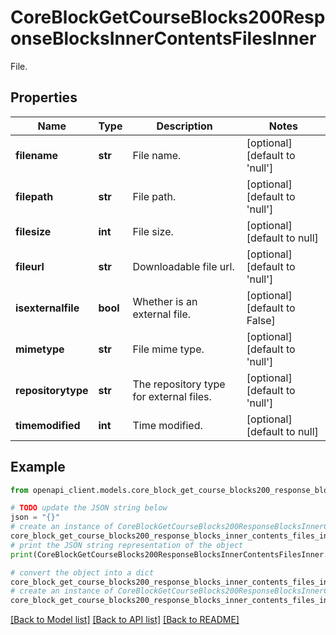 # CoreBlockGetCourseBlocks200ResponseBlocksInnerContentsFilesInner

File.

## Properties

Name | Type | Description | Notes
------------ | ------------- | ------------- | -------------
**filename** | **str** | File name. | [optional] [default to 'null']
**filepath** | **str** | File path. | [optional] [default to 'null']
**filesize** | **int** | File size. | [optional] [default to null]
**fileurl** | **str** | Downloadable file url. | [optional] [default to 'null']
**isexternalfile** | **bool** | Whether is an external file. | [optional] [default to False]
**mimetype** | **str** | File mime type. | [optional] [default to 'null']
**repositorytype** | **str** | The repository type for external files. | [optional] [default to 'null']
**timemodified** | **int** | Time modified. | [optional] [default to null]

## Example

```python
from openapi_client.models.core_block_get_course_blocks200_response_blocks_inner_contents_files_inner import CoreBlockGetCourseBlocks200ResponseBlocksInnerContentsFilesInner

# TODO update the JSON string below
json = "{}"
# create an instance of CoreBlockGetCourseBlocks200ResponseBlocksInnerContentsFilesInner from a JSON string
core_block_get_course_blocks200_response_blocks_inner_contents_files_inner_instance = CoreBlockGetCourseBlocks200ResponseBlocksInnerContentsFilesInner.from_json(json)
# print the JSON string representation of the object
print(CoreBlockGetCourseBlocks200ResponseBlocksInnerContentsFilesInner.to_json())

# convert the object into a dict
core_block_get_course_blocks200_response_blocks_inner_contents_files_inner_dict = core_block_get_course_blocks200_response_blocks_inner_contents_files_inner_instance.to_dict()
# create an instance of CoreBlockGetCourseBlocks200ResponseBlocksInnerContentsFilesInner from a dict
core_block_get_course_blocks200_response_blocks_inner_contents_files_inner_from_dict = CoreBlockGetCourseBlocks200ResponseBlocksInnerContentsFilesInner.from_dict(core_block_get_course_blocks200_response_blocks_inner_contents_files_inner_dict)
```
[[Back to Model list]](../README.md#documentation-for-models) [[Back to API list]](../README.md#documentation-for-api-endpoints) [[Back to README]](../README.md)


